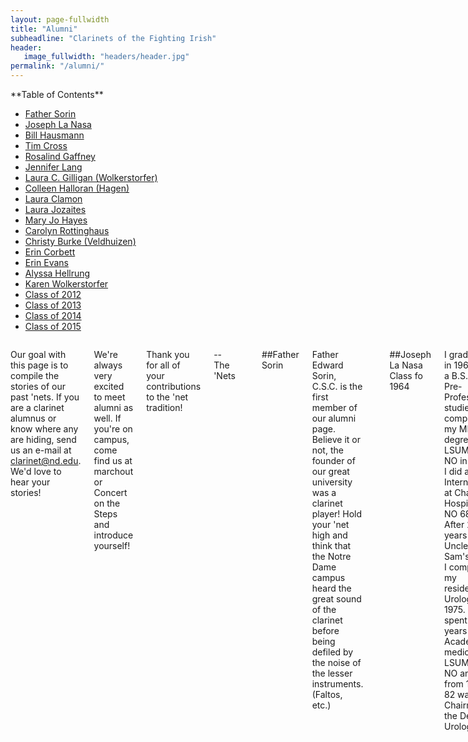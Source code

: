 ```yaml
---
layout: page-fullwidth
title: "Alumni"
subheadline: "Clarinets of the Fighting Irish"
header:
   image_fullwidth: "headers/header.jpg"
permalink: "/alumni/"
---
```


<div class="row">
<div class="medium-4 medium-push-8 columns" markdown="1">
<div class="panel radius" markdown="1">
**Table of Contents**

* <a href="#father_sorin">Father Sorin</a>
* <a href="#joseph_lanasa">Joseph La Nasa</a>
* <a href="#bill_hausmann">Bill Hausmann</a>
* <a href="#tim_cross">Tim Cross</a>
* <a href="#rosalind_gaffney">Rosalind Gaffney</a>
* <a href="#jennifer_lang">Jennifer Lang</a>
* <a href="#laura_gilligan">Laura C. Gilligan (Wolkerstorfer)</a>
* <a href="#colleen_halloran">Colleen Halloran (Hagen)</a>
* <a href="#laura_clamon">Laura Clamon</a>
* <a href="#laura_jozaites">Laura Jozaites</a>
* <a href="#maryjo_hayes">Mary Jo Hayes</a>
* <a href="#carolyn_rottinghaus">Carolyn Rottinghaus</a>
* <a href="#christy_burke">Christy Burke (Veldhuizen)</a>
* <a href="#erin_corbett">Erin Corbett</a>
* <a href="#erin_evans">Erin Evans</a>
* <a href="#alyssa_hellrung">Alyssa Hellrung</a>
* <a href="#karen_wolkerstorfer">Karen Wolkerstorfer</a>
* <a href="#class_of_2012">Class of 2012</a>
* <a href="#class_of_2013">Class of 2013</a>
* <a href="#class_of_2014">Class of 2014</a>
* <a href="#class_of_2015">Class of 2015</a>
</div>
</div><!-- /.medium-4.columns -->


<div class="medium-8 medium-pull-4 columns" markdown="1">

Our goal with this page is to compile the stories of our past 'nets. If you are a clarinet alumnus or know where any are hiding, send us an e-mail at [clarinet@nd.edu](mailto:clarinet@nd.edu). We'd love to hear your stories!

We're always very excited to meet alumni as well. If you're on campus, come find us at marchout or Concert on the Steps and introduce yourself!

Thank you for all of your contributions to the 'net tradition!

--The 'Nets

<a name="father_sorin"></a> 

##Father Sorin

Father Edward Sorin, C.S.C. is the first member of our alumni page. Believe it or not, the founder of our great university was a clarinet player! Hold your 'net high and think that the Notre Dame campus heard the great sound of the clarinet before being defiled by the noise of the lesser instruments. (Faltos, etc.)


<a name="joseph_lanasa"></a> 

##Joseph La Nasa
Class fo 1964

I graduated in 1964 with a B.S. in Pre-Professional studies. I completed my MD degree at LSUMC in NO in 1968. I did an Internship at Charity Hospital in NO 68-69.  After 2 years in Uncle Sam's Army I completed my residency in Urology in 1975. I spent 7 years in Academic medicine at LSUMC -NO and from 1979-82 was Chairman of the Dept. of Urology.

I built River Parishes Hospital in Laplace, La. and left LSUMC-NO to go into full time private practice June 1982. I am still a Clinical Professor of Urology and present lectures in Male Fertility(Andrology) problems to the Junior Med students each 12 week block.

I've been married to Wanda Garcia since 1968 and we have 3 children.  Our youngest, Jonathan graduated from ND in May,1999 with a degree in Finance-Magna cum Laude. He married an ND classmate, Katie Hellend. They now live in Danbury,CT.  Our only grandson, Collin Laird Shannon, who will be one year old on April 13 already is able to recognize the VICTORY MARCH when I play it. He loves to 'Cheer' as I play. 
 
I still remain close to O'B(Robert O'Brien) who is now living in the St. Paul retirement home in South Bend. We talk @once per month.  He would love to hear from other Band Alumni.  His phone # is219-291-3391. 
His address is:
3602 South Ironwood Dr. 
Apt. 336-E 
South Bend, IN 46614 

O'B was band director for 32 years and retired about 12 years ago.  O'B will be 80 years old on June 24, 2001. I hope many band alumni will send him a card or some remembrance on that special day!!!!


<a name="bill_hausmann"></a> 

##Bill Hausmann
Class of 1973

I still play clarinet, sometimes even for pay, although I have also become corrupted by the evil Saxophone. After 20 years as an Air Force officer, many of those as a navigator and bombardier in B-52's, I now work as a School Services Representative for a local music store. Currently I play clarinet regularly in the Saginaw (MI) Eddy Concert Band (paid summer band), lead alto sax and clarinet in the Baytones (15-piece big band), and "utility infielder" (most recently alto sax, but previously clarinet, bass clarinet, alto clarinet, and tenor sax) in the Bay Concert Band (Bay City, MI community band), as well as occasional pit orchestra gigs on various woodwinds (most recently clarinet, tenor sax, and OBOE (!) for "Anything Goes" and tenor and bari sax for "Footloose" performed by local high school groups). My daughter Kathy (ND '97) was not in the band, but did sing in the Liturgical Choir.

Bill Hausmann
451 Old Orchard Drive
Essexville, MI 48732 

(989) 894-7953

"If you have to mic a saxophone, the rest of the band is too loud"

bhausmann1@chartermi.net




<a name="tim_cross"></a> 

##Tim Cross
Class of 1973

Tampa, FL
tcross@prodigy.net



<a name="rosalind_gaffney"></a>

##Rosalind Gaffney
Class of 1985

<img src="{{ site.url }}/images/bios/nets85-rosalind_gaffney.jpg">

I graduated in 1985. My daughter Genette is now in the band playing the clarinet ( in 2009-). I have attached a section picture from I believe either 1982 or 1983 season (yes, the Faust years.) Since graduation, I moved back to NY, have worked a variety of jobs in accounting (my major). Married (Edward) have 3 children (Eddie, Genette and Douglas) and 3 grandchildren (Lexia, Jaion and Dehlia). Life is busy. Currently, I work for a staffing company on Long Island, New York. Go Irish and Go Yankees.

Rosalind Gaffney
Class of 1985

rgaffney@volt.com




<a name="jennifer_lang"></a>

##Jennifer Lang
Class of 1994

I'm a 94 grad, and was a part of the Clarinet section for my four years at ND. I was also a member of concert band for three years (though on bass clarinet). I currently work for BMC Software in Houston, TX and live in Katy, TX with my fiancé Ben (who is a graduate of the University of Texas) and our three cats (no big surprise, they are all named after Disney characters).

Jennifer Lang
2127 Autumn Fern Drive
Katy, TX 77450-6656

jentley@flash.net




<a name="laura_gilligan"></a> 

##Laura C. Gilligan (Wolkerstorfer)
Class of 1995

I was a member of the marching and varsity bands all 4 years. Since graduating, I have been living in Chicago and working for IBM. I got married on July 30th, 1999, to Jonathan Gilligan. Jon didn't go to ND, but he has been a fan all his life, thus meeting that requirement.  Unfortunately, I don't play the clarinet much any more - only about every 4 years at the reunion!

Laura C. Gilligan
3043 N. Southport, GRD
Chicago, IL 60657

lcgill@us.ibm.com




<a name="colleen_halloran"></a>

##Colleen Halloran (Hagen)
Class of 1996 

I just wanted to say hello to all of my fellow 'nets. My name is Colleen Halloran (Hagen) SMC 96' and my e-mail address tells it all! In May 1997 I married a fellow band member, Brian Halloran (ND Drumline)...some of you might know his trumpet brother, Brendan, a senior this year. I just wanted to check in and leave my e-mail address. In light of what happened over the last few days, I was actually checking the band sites for e-mail addresses of band family that I know live in the NY area...I'm just praying none of our band family was affected. Have a great season, nets. My husband, daughter Kathleen and I are going to try and make it up to campus for the Tennessee game and the Navy game. Take care- (Sep. 12, 2001)

Later added:
I've been coaching figure skating professionally and working with Olympic coaches since graduation, but it became more of a full-time job after I quit my systems consulting job when Kathleen was born. I'm a student at Northern Illinois University Graduate School working on a Master of Science in Elementary Education and should be in the school system by Fall 2003.

Brian and Colleen Halloran
435 Davis St. 
Downers Grove, IL 60515
(630) 493-9129

undnet96@yahoo.com




<a name="laura_clamon"></a> 

##Laura Clamon
Class of 1996

Laura is in grad school studying Physiology at the University of Illinois.

Laura Clamon
502 W Griggs #312
Urbana, IL 61801
(217) 344-7583

clamon@uiuc.edu




<a name="laura_jozaites"></a> 

##Laura Jozaites
Class of 1997

I still live in South Bend (go figure) and work for the U.S. Marshals Service.

Laura Jozaites
3803 Morgan Street, Apt. 2A
South Bend, IN 46628
219-273-9650

aladdin74@netscape.net




<a name="maryjo_hayes"></a> 

##Mary Jo Hayes
Class of 1997

I am working in the Chicago suburbs as a civil engineer consultant. To make a long story short, I design parking lots and ponds. I recently became engaged to Mark Mullen, 'net class of '95. The ultimate in section incest. We're currently buying a townhome in Elk Grove Village. Haven't picked up my clarinet since last Alumni Band, which I sometimes feel bad about. Can't wait for the next Alumni Reunion!

mhayes@patrickengineering.com




<a name="carolyn_rottinghaus"></a> 

##Carolyn Rottinghaus
Class of 1999

I am currently a financial analyst at Bank of America in Chicago.

chicagocarolyn@yahoo.com





<a name="christy_burke"></a> 

##Christy Burke (Veldhuizen)
Class of 1999

Since graduating, a lot has happened in my life. As evidenced by the name change, I got married. I know, it was to a 'bone (Andrew Burke '00), but can you blame me? I currently spend my days designing jet engine hardware and web sites. My nights are still taken up by homework as I continue to work towards my Master's in Aerospace Engineering. I still can't imagine life without homework. If anyone makes it down through Dayton or Cincinnati, look me up.

cveldhui@alumni.nd.edu





<a name="erin_corbett"></a> 

##Erin Corbett
Class of 1999

I am currently living in Chicago, and teaching math at Palatine HS.

corbett99@hotmail.com





<a name="erin_evans"></a> 

##Erin Evans
Class of 1999

I graduated in '99, but then I came back as a graduate student '00.  I finally graduated for good in 2000, and I ended up in Chicago, working for the man (I mean, Deloitte & Touche) as an auditor. I live right smack downtown by the Hancock building with Heidi Winker, a drummer from the class of 1999.

erevans@deloitte.com





<a name="alyssa_hellrung"></a> 

##Alyssa Hellrung
Class of 2000

After graduating in 2000 with my very marketable degree in English and Gender Studies, I trained for a while as a Circus Instructor for Club Med, but did not end up going to work for them in the end. Instead I hung out at home in Florida for a few months and I am now back at my home-away-from-home, San Francisco, training at the San Francisco School of Circus Arts until the end of May. This summer I will be working as a Circus counselor at Long Lake Camp for the Arts in upstate New York. It's a sweet camp for kids ages 10-16 who are into dance, theater, music, circus, or visual arts. After camp, I will hopefully be attending graduate school in Creative Writing at either Notre Dame or San Francisco State University. So some of you might be seeing me again in the Fall (run away! run away!). I'll let you know when I do. Write to me! I miss everybody!

cirqueen@aol.com





<a name="karen_wolkerstorfer"></a> 

##Karen Wolkerstorfer
Class of 2000

Since finally graduating from the School of Architecture, Class of 2000, I have made my way to New York City and am currently working as an intern for a firm located in none other than the Chrysler Building. New York is a different world than South Bend, to say the least--I'm having a great time. Let me know if you ever venture out East. Although I must say that until I decide to make money for rent by playing the ND Fight Song in a subway station, my clarinet lies dormant in a closet...

Karen Wolkerstorfer
34-07 31st Avenue Apt 3C
Astoria, NY 11106

kworlkers@hotmail.com





<a name="class_of_2012"></a> 

##Class of 2012

<img src="{{ site.url }}/images/bios/2012grads.jpg">

<img src="{{ site.url }}/images/bios/2012gradsMI.jpg">

* Alexis Hiner
* Ben Mall
* Colleen Golden
* Kallie Drexler
* Lindsay Walker
* Marilyn Balsingame
* *MB Tribble
* *Monica VanBladel
* Patrick Gill
* Rachael Givens
* Shay Kleinpeter
* Stephanie Perez

*Section Leaders




<a name="class_of_2013"></a> 

##Class of 2013

<img src="{{ site.url }}/images/bios/2013grads.jpg">

* Daniel Ampon
* Julia Berchtold
* Kaylee Caniff
* *Tim Czech
* Genette Gaffney
* Jessica Jones
* Nik Kleber
* Katie Kyler
* Kathleen Long
* Margaret McCormick
* Caela Millar
* Hillary Ott
* Kerry Ryan
* Christina Shelley
* Suzi Spitzer
* Anel Terron
* *Michael Verleye

*Section Leaders




<a name="class_of_2014"></a> 

##Class of 2014

<img src="{{ site.url }}/images/bios/2014grads.jpg">

* Elizabeth FitzGerald
* Brooke Haynes
* Joonsung Kim
* *Katherine Merritt
* Jamie Pfaff
* *Angie Savela
* Jessica Schaefer
* Arturo Tablada
* Kelsey Teske
* *Blake Weaver

*Section Leaders


<a name="class_of_2015"></a> 

##Class of 2015

<img src="{{ site.url }}/images/bios/2015grads3.jpg">

<img src="{{ site.url }}/images/bios/2015grads2.jpg">

* Anthony Barrett
* Garrett Blad
* Erin Celeste
* Taylor Corpuz
* Bryan Daly
* Ryan Davila
* *Emily Horvath
* Rachel Hughes
* Russell King
* Nicole Mariani
* Faith Mayfield
* Tessa Mitchell
* *Elizabeth Murphy
* Melissa Rauh
* Mike Reinsvold
* Bailey Stavetski
* Mary Verdun

*Section Leaders





</div><!-- /.medium-8.columns -->
</div><!-- /.row -->


